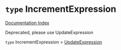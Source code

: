 # `type` IncrementExpression

[Documentation Index](../README.md)

Deprecated, please use UpdateExpression

`type` IncrementExpression = [UpdateExpression](../interface.UpdateExpression/README.md)